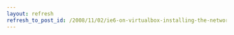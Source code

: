 ```yaml
---
layout: refresh
refresh_to_post_id: /2008/11/02/ie6-on-virtualbox-installing-the-network-driver
---
```

